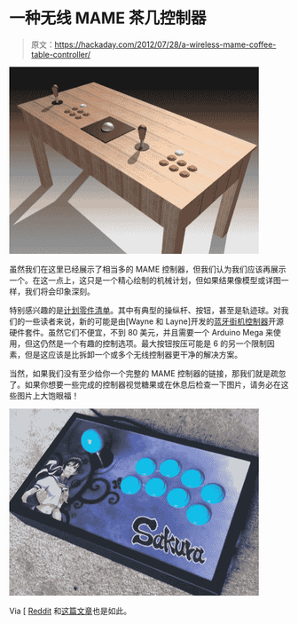 # 一种无线 MAME 茶几控制器

> 原文：<https://hackaday.com/2012/07/28/a-wireless-mame-coffee-table-controller/>

[![MAME coffee table plan](img/31b3cd5c98e0782525c830bc2a8ae8fe.png "table")](http://hackaday.com/?attachment_id=81149)

虽然我们在这里已经展示了相当多的 MAME 控制器，但我们认为我们应该再展示一个。在这一点上，这只是一个精心绘制的机械计划，但如果结果像模型或详图一样，我们将会印象深刻。

特别感兴趣的是[计划零件清单](http://coffeecontroller.wordpress.com/2012/07/26/hello-world/ "Mame planned parts list")。其中有典型的操纵杆、按钮，甚至是轨迹球。对我们的一些读者来说，新的可能是由[Wayne 和 Layne]开发的[蓝牙街机控制器](http://www.wayneandlayne.com/projects/bluetooth-arcade-controller/ "bluetooth arcade controller")开源硬件套件。虽然它们不便宜，不到 80 美元，并且需要一个 Arduino Mega 来使用，但这仍然是一个有趣的控制选项。最大按钮按压可能是 6 的另一个限制因素，但是这应该是比拆卸一个或多个无线控制器更干净的解决方案。

当然，如果我们没有至少给你一个完整的 MAME 控制器的链接，那我们就是疏忽了。如果你想要一些完成的控制器视觉糖果或在休息后检查一下图片，请务必在这些图片上大饱眼福！

[![MAME controller](img/db2e4c66c7a444d1e04a04867f95c166.png "MAME controller")](http://hackaday.com/?attachment_id=81155)

Via [ [Reddit](http://www.reddit.com/r/DIY/comments/x7mrp/starting_a_coffee_table_arcade_controller_and/ "reddit article") 和[这篇文章](http://www.reddit.com/r/somethingimade/comments/x8b10/i_built_a_fightstick_for_playing_street_fighter/?already_submitted=true "reddit article")也是如此。